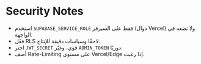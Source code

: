 # Security Notes
- استخدم `SUPABASE_SERVICE_ROLE` فقط على السيرفر (دوال Vercel) ولا تضعه في الواجهة.
- فعّل RLS لاحقًا وسياسات دقيقة للإنتاج.
- اختر `JWT_SECRET` قوي، وغيّر `ADMIN_TOKEN` دوريًا.
- أضف Rate-Limiting على مستوى Vercel/Edge إذا رغبت.
